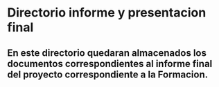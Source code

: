 # Directorio informe y presentacion final  
## En este directorio quedaran almacenados los documentos correspondientes al informe final del proyecto correspondiente a la Formacion.